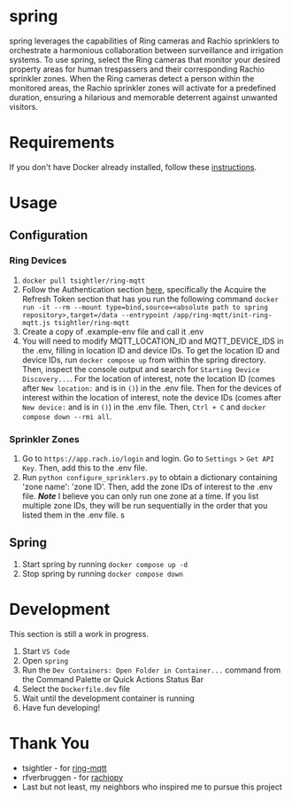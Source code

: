 # spring

spring leverages the capabilities of Ring cameras and Rachio sprinklers to orchestrate a harmonious collaboration between surveillance and irrigation systems. To use spring, select the Ring cameras that monitor your desired property areas for human trespassers and their corresponding Rachio sprinkler zones. When the Ring cameras detect a person within the monitored areas, the Rachio sprinkler zones will activate for a predefined duration, ensuring a hilarious and memorable deterrent against unwanted visitors.

# Requirements

If you don't have Docker already installed, follow these [instructions](https://www.docker.com/products/docker-desktop/).

# Usage

## Configuration

### Ring Devices
1. `docker pull tsightler/ring-mqtt`
2. Follow the Authentication section [here](<https://github.com/tsightler/ring-mqtt/wiki/Installation-(Docker)>), specifically the Acquire the Refresh Token section that has you run the following command `docker run -it --rm --mount type=bind,source=<absolute path to spring repository>,target=/data --entrypoint /app/ring-mqtt/init-ring-mqtt.js tsightler/ring-mqtt`
3. Create a copy of .example-env file and call it .env
4. You will need to modify MQTT_LOCATION_ID and MQTT_DEVICE_IDS in the .env, filling in location ID and device IDs. To get the location ID and device IDs, run `docker compose up` from within the spring directory. Then, inspect the console output and search for `Starting Device Discovery...`. For the location of interest, note the location ID (comes after `New location:` and is in `()`) in the .env file. Then for the devices of interest within the location of interest, note the device IDs (comes after `New device:` and is in `()`) in the .env file. Then, `Ctrl + C` and `docker compose down --rmi all`.

### Sprinkler Zones
1. Go to `https://app.rach.io/login` and login. Go to `Settings` > `Get API Key`. Then, add this to the .env file. 
2. Run `python configure_sprinklers.py` to obtain a dictionary containing 'zone name': 'zone ID'. Then, add the zone IDs of interest to the .env file. ***Note*** I believe you can only run one zone at a time. If you list multiple zone IDs, they will be run sequentially in the order that you listed them in the .env file. s

## Spring
1. Start spring by running `docker compose up -d`
2. Stop spring by running `docker compose down`

# Development
This section is still a work in progress.
1. Start `VS Code`
2. Open `spring`
3. Run the `Dev Containers: Open Folder in Container...` command from the Command Palette or Quick Actions Status Bar
4. Select the `Dockerfile.dev` file
5. Wait until the development container is running
6. Have fun developing!

# Thank You
* tsightler - for [ring-mqtt](https://github.com/tsightler/ring-mqtt)
* rfverbruggen - for [rachiopy](https://github.com/rfverbruggen/rachiopy)
* Last but not least, my neighbors who inspired me to pursue this project